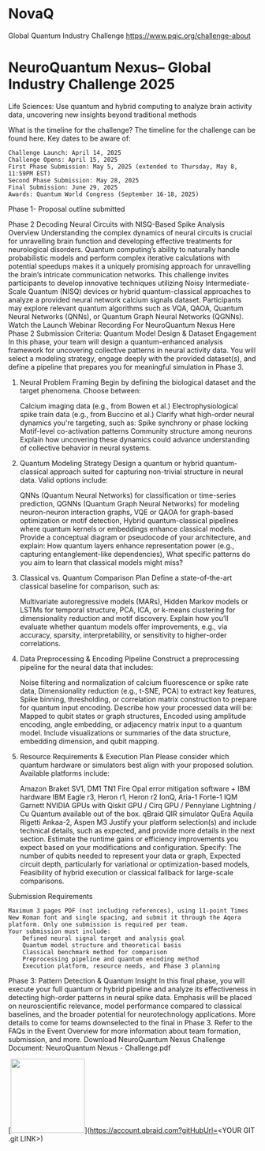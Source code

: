 # NovaQ
Global Quantum Industry Challenge 
https://www.pqic.org/challenge-about

# NeuroQuantum Nexus– Global Industry Challenge 2025
Life Sciences: Use quantum and hybrid computing to analyze brain activity data, uncovering new insights beyond traditional methods

What is the timeline for the challenge? The timeline for the challenge can be found here. Key dates to be aware of:

    Challenge Launch: April 14, 2025
    Challenge Opens: April 15, 2025
    First Phase Submission: May 5, 2025 (extended to Thursday, May 8, 11:59PM EST)
    Second Phase Submission: May 28, 2025
    Final Submission: June 29, 2025
    Awards: Quantum World Congress (September 16-18, 2025)

Phase 1- Proposal outline submitted

Phase 2
Decoding Neural Circuits with NISQ-Based Spike Analysis
Overview
Understanding the complex dynamics of neural circuits is crucial for unravelling brain function and developing effective treatments for neurological disorders. Quantum computing’s ability to naturally handle probabilistic models and perform complex iterative calculations with potential speedups makes it a uniquely promising approach for unravelling the brain’s intricate communication networks. This challenge invites participants to develop innovative techniques utilizing Noisy Intermediate-Scale Quantum (NISQ) devices or hybrid quantum-classical approaches to analyze a provided neural network calcium signals dataset. Participants may explore relevant quantum algorithms such as VQA, QAOA, Quantum Neural Networks (QNNs), or Quantum Graph Neural Networks (QGNNs).
Watch the Launch Webinar Recording For NeuroQuantum Nexus Here
Phase 2 Submission Criteria: Quantum Model Design & Dataset Engagement
In this phase, your team will design a quantum-enhanced analysis framework for uncovering collective patterns in neural activity data. You will select a modeling strategy, engage deeply with the provided dataset(s), and define a pipeline that prepares you for meaningful simulation in Phase 3.
1. Neural Problem Framing
Begin by defining the biological dataset and the target phenomena. Choose between:

    Calcium imaging data (e.g., from Bowen et al.)
    Electrophysiological spike train data (e.g., from Buccino et al.) Clarify what high-order neural dynamics you're targeting, such as:
    Spike synchrony or phase locking
    Motif-level co-activation patterns
    Community structure among neurons Explain how uncovering these dynamics could advance understanding of collective behavior in neural systems.

2. Quantum Modeling Strategy
Design a quantum or hybrid quantum-classical approach suited for capturing non-trivial structure in neural data. Valid options include:

    QNNs (Quantum Neural Networks) for classification or time-series prediction,
    QGNNs (Quantum Graph Neural Networks) for modeling neuron-neuron interaction graphs,
    VQE or QAOA for graph-based optimization or motif detection,
    Hybrid quantum-classical pipelines where quantum kernels or embeddings enhance classical models. Provide a conceptual diagram or pseudocode of your architecture, and explain:
    How quantum layers enhance representation power (e.g., capturing entanglement-like dependencies),
    What specific patterns do you aim to learn that classical models might miss?

3. Classical vs. Quantum Comparison Plan
Define a state-of-the-art classical baseline for comparison, such as:

    Multivariate autoregressive models (MARs),
    Hidden Markov models or LSTMs for temporal structure,
    PCA, ICA, or k-means clustering for dimensionality reduction and motif discovery. Explain how you’ll evaluate whether quantum models offer improvements, e.g., via accuracy, sparsity, interpretability, or sensitivity to higher-order correlations.

4. Data Preprocessing & Encoding Pipeline
Construct a preprocessing pipeline for the neural data that includes:

    Noise filtering and normalization of calcium fluorescence or spike rate data,
    Dimensionality reduction (e.g., t-SNE, PCA) to extract key features,
    Spike binning, thresholding, or correlation matrix construction to prepare for quantum input encoding. Describe how your processed data will be:
    Mapped to qubit states or graph structures,
    Encoded using amplitude encoding, angle embedding, or adjacency matrix input to a quantum model. Include visualizations or summaries of the data structure, embedding dimension, and qubit mapping.

5. Resource Requirements & Execution Plan
Please consider which quantum hardware or simulators best align with your proposed solution. Available platforms include:

    Amazon Braket SV1, DM1 TN1
    Fire Opal error mitigation software + IBM hardware
    IBM Eagle r3, Heron r1, Heron r2
    IonQ, Aria-1 Forte-1
    IQM Garnett
    NVIDIA GPUs with Qiskit GPU / Cirq GPU / Pennylane Lightning / Cu Quantum available out of the box.
    qBraid QIR simulator
    QuEra Aquila
    Rigetti Ankaa-2, Aspen M3 Justify your platform selection(s) and include technical details, such as expected, and provide more details in the next section. Estimate the runtime gains or efficiency improvements you expect based on your modifications and configuration. Specify:
    The number of qubits needed to represent your data or graph,
    Expected circuit depth, particularly for variational or optimization-based models,
    Feasibility of hybrid execution or classical fallback for large-scale comparisons.

Submission Requirements

    Maximum 3 pages PDF (not including references), using 11-point Times New Roman font and single spacing, and submit it through the Aqora platform. Only one submission is required per team.
    Your submission must include:
        Defined neural signal target and analysis goal
        Quantum model structure and theoretical basis
        Classical benchmark method for comparison
        Preprocessing pipeline and quantum encoding method
        Execution platform, resource needs, and Phase 3 planning  

Phase 3: Pattern Detection & Quantum Insight
In this final phase, you will execute your full quantum or hybrid pipeline and analyze its effectiveness in detecting high-order patterns in neural spike data. Emphasis will be placed on neuroscientific relevance, model performance compared to classical baselines, and the broader potential for neurotechnology applications. More details to come for teams downselected to the final in Phase 3. Refer to the FAQs in the Event Overview for more information about team formation, submission, and more.
Download NeuroQuantum Nexus Challenge Document: NeuroQuantum Nexus - Challenge.pdf

[<img src="https://qbraid-static.s3.amazonaws.com/logos/Launch_on_qBraid_white.png" width="150">](https://account.qbraid.com?gitHubUrl=<YOUR GIT .git LINK>)


